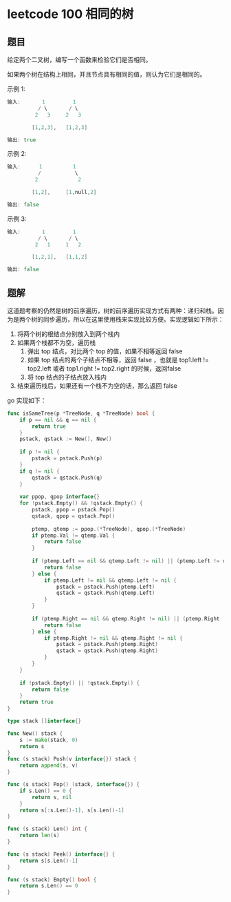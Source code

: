 # leetcode 100 相同的树

## 题目

给定两个二叉树，编写一个函数来检验它们是否相同。

如果两个树在结构上相同，并且节点具有相同的值，则认为它们是相同的。

示例 1:

```go
输入:       1         1
          / \       / \
         2   3     2   3

        [1,2,3],   [1,2,3]

输出: true
```

示例 2:

```go
输入:      1          1
          /           \
         2             2

        [1,2],     [1,null,2]

输出: false
```

示例 3:

```go
输入:       1         1
          / \       / \
         2   1     1   2

        [1,2,1],   [1,1,2]

输出: false
```

## 题解

这道题考察的仍然是树的前序遍历，树的前序遍历实现方式有两种：递归和栈。因为是两个树的同步遍历，所以在这里使用栈来实现比较方便。实现逻辑如下所示：

1. 将两个树的根结点分别放入到两个栈内
2. 如果两个栈都不为空，遍历栈
    1. 弹出 top 结点，对比两个 top 的值，如果不相等返回 false
    2. 如果 top 结点的两个子结点不相等，返回 false ，也就是 top1.left != top2.left 或者 top1.right != top2.right 的时候，返回false
    3. 将 top 结点的子结点放入栈内
3. 结束遍历栈后，如果还有一个栈不为空的话，那么返回 false

go 实现如下：
```go
func isSameTree(p *TreeNode, q *TreeNode) bool {
    if p == nil && q == nil {
        return true
    }
    pstack, qstack := New(), New()
    
    if p != nil {
        pstack = pstack.Push(p)
    }
    if q != nil {
        qstack = qstack.Push(q)
    }
    
    var ppop, qpop interface{}
    for !pstack.Empty() && !qstack.Empty() {
        pstack, ppop = pstack.Pop()
        qstack, qpop = qstack.Pop()
    
        ptemp, qtemp := ppop.(*TreeNode), qpop.(*TreeNode)
        if ptemp.Val != qtemp.Val {
            return false
        }
    
        if (ptemp.Left == nil && qtemp.Left != nil) || (ptemp.Left != nil && qtemp.Left == nil) {
            return false
        } else {
            if ptemp.Left != nil && qtemp.Left != nil {
                pstack = pstack.Push(ptemp.Left)
                qstack = qstack.Push(qtemp.Left)
            }
        }
    
        if (ptemp.Right == nil && qtemp.Right != nil) || (ptemp.Right != nil && qtemp.Right == nil) {
            return false
        } else {
            if ptemp.Right != nil && qtemp.Right != nil {
                pstack = pstack.Push(ptemp.Right)
                qstack = qstack.Push(qtemp.Right)
            }
        }
    }
    
    if !pstack.Empty() || !qstack.Empty() {
        return false
    }
    return true
}

type stack []interface{}

func New() stack {
    s := make(stack, 0)
    return s
}
func (s stack) Push(v interface{}) stack {
    return append(s, v)
}

func (s stack) Pop() (stack, interface{}) {
    if s.Len() == 0 {
        return s, nil
    }
    return s[:s.Len()-1], s[s.Len()-1]
}

func (s stack) Len() int {
    return len(s)
}

func (s stack) Peek() interface{} {
    return s[s.Len()-1]
}

func (s stack) Empty() bool {
    return s.Len() == 0
}
```